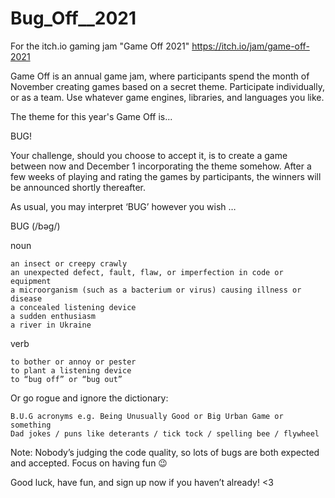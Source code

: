 # Bug_Off__2021
 For the itch.io gaming jam "Game Off 2021"
 https://itch.io/jam/game-off-2021
 
 Game Off is an annual game jam, where participants spend the month of November creating games based on a secret theme. Participate individually, or as a team. Use whatever game engines, libraries, and languages you like. 

The theme for this year's Game Off is...


BUG! 

Your challenge, should you choose to accept it, is to create a game between now and December 1 incorporating the theme somehow. After a few weeks of playing and rating the games by participants, the winners will be announced shortly thereafter.

As usual, you may interpret ‘BUG’ however you wish …

BUG (/bəɡ/)

noun

    an insect or creepy crawly
    an unexpected defect, fault, flaw, or imperfection in code or equipment
    a microorganism (such as a bacterium or virus) causing illness or disease
    a concealed listening device
    a sudden enthusiasm
    a river in Ukraine 

verb

    to bother or annoy or pester
    to plant a listening device
    to “bug off” or “bug out” 

Or go rogue and ignore the dictionary:

    B.U.G acronyms e.g. Being Unusually Good or Big Urban Game or something
    Dad jokes / puns like deterants / tick tock / spelling bee / flywheel 

Note: Nobody’s judging the code quality, so lots of bugs are both expected and accepted. Focus on having fun 😉

Good luck, have fun, and sign up now if you haven’t already! <3